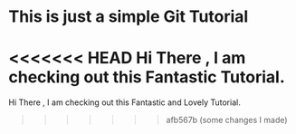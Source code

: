 # This is just a simple Git Tutorial
<<<<<<< HEAD
Hi There , I am checking out this Fantastic Tutorial.
=======
Hi There , I am checking out this Fantastic and Lovely Tutorial.
>>>>>>> afb567b (some changes I made)
